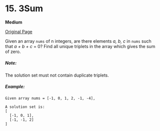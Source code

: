 # 15. 3Sum

**Medium**

[Original Page](https://leetcode.com/problems/3sum/)

Given an array `nums` of n integers, are there elements *a, b, c* in `nums` such that *a + b + c* = 0? Find all unique triplets in the array which gives the sum of zero.

##### Note:
The solution set must not contain duplicate triplets.

##### Example:
```
Given array nums = [-1, 0, 1, 2, -1, -4],

A solution set is:
[
  [-1, 0, 1],
  [-1, -1, 2]
]
```



